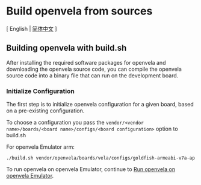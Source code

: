 # Build openvela from sources

\[ English | [简体中文](Build_Vela_from_sources_zh-cn.md) \]

## Building openvela with build.sh

After installing the required software packages for openvela and downloading the openvela source code, you can compile the openvela source code into a binary file that can run on the development board.

### Initialize Configuration

The first step is to initialize openvela configuration for a given board, based on a pre-existing configuration. 

To choose a configuration you pass the `vendor/<vendor name>/boards/<board name>/configs/<board configuration>` option to build.sh

For openvela Emulator arm:

```
./build.sh vendor/openvela/boards/vela/configs/goldfish-armeabi-v7a-ap
```

To run openvela on openvela Emulator, continue to [Run openvela on openvela Emulator](./Run_Vela_on_Vela_Emulator.md).
